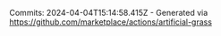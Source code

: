 Commits: 2024-04-04T15:14:58.415Z - Generated via https://github.com/marketplace/actions/artificial-grass
<br>
